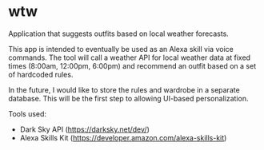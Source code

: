 # wtw
Application that suggests outfits based on local weather forecasts.

This app is intended to eventually be used as an Alexa skill via voice commands. The tool will call a weather API for local weather data at fixed times (8:00am, 12:00pm, 6:00pm) and recommend an outfit based on a set of hardcoded rules.

In the future, I would like to store the rules and wardrobe in a separate database. This will be the first step to allowing UI-based personalization.

Tools used:
* Dark Sky API (https://darksky.net/dev/)
* Alexa Skills Kit (https://developer.amazon.com/alexa-skills-kit)

